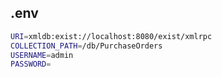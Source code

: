 ## .env
```bash
URI=xmldb:exist://localhost:8080/exist/xmlrpc
COLLECTION_PATH=/db/PurchaseOrders
USERNAME=admin
PASSWORD=
```
